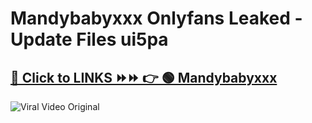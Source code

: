 
 # Mandybabyxxx Onlyfans Leaked - Update Files ui5pa

## <h2><a href="https://clipsfans.com/Mandybabyxxx&ref=git">🔗 Click to LINKS ⏩⏩ 👉 🟢 Mandybabyxxx </a></h2>

<a href="https://clipsfans.com/Mandybabyxxx&ref=git" rel="nofollow" data-target="animated-image.originalLink"><img src="https://i.ibb.co.com/xMMVF88/686577567.gif" alt="Viral Video Original" style="max-width: 100%; display: inline-block;" data-target="animated-image.originalImage"></a>


